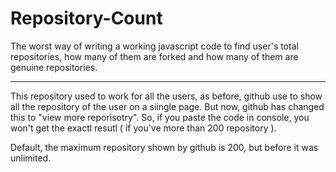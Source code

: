 # Repository-Count
The worst way of writing a working javascript code to find user's total repositories, how many of them are forked and how many of them are genuine repositories.

---------------------------------------------

This repository used to work for all the users, as before, github use to show all the repository of the user on a siingle page. But now, github has changed this to "view more reporisotry". So, if you paste the code in console, you won't get the exactl resutl ( if you've more than 200 repository ).

Default, the maximum repository shown by github is 200, but before it was unlimited. 

